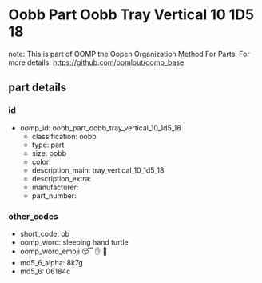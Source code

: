 # Oobb Part Oobb Tray Vertical 10 1D5 18  

note: This is part of OOMP the Oopen Organization Method For Parts. For more details: https://github.com/oomlout/oomp_base

##  part details





### id
* oomp_id: oobb_part_oobb_tray_vertical_10_1d5_18
  * classification: oobb
  * type: part
  * size: oobb
  * color: 
  * description_main: tray_vertical_10_1d5_18
  * description_extra: 
  * manufacturer: 
  * part_number: 

### other_codes
* short_code: ob
* oomp_word: sleeping hand turtle
* oomp_word_emoji :sleeping: :hand: :turtle:
* md5_6_alpha: 8k7g
* md5_6: 06184c